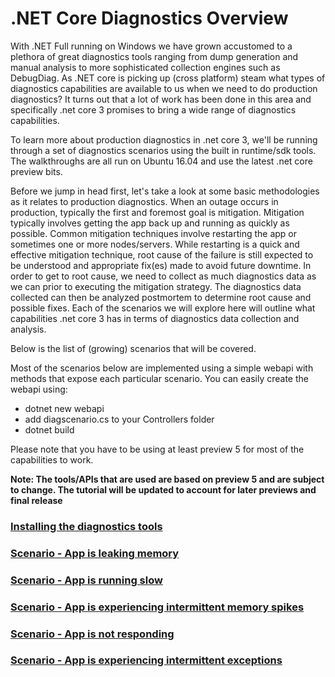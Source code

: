 # .NET Core Diagnostics Overview

With .NET Full running on Windows we have grown accustomed to a plethora of great diagnostics tools ranging from dump generation and manual analysis to more sophisticated collection engines such as DebugDiag. As .NET core is picking up (cross platform) steam  what types of diagnostics capabilities are available to us when we need to do production diagnostics? It turns out that a lot of work has been done in this area and specifically .net core 3 promises to bring a wide range of diagnostics capabilities.

To learn more about production diagnostics in .net core 3, we'll be running through a set of diagnostics scenarios using the built in runtime/sdk tools. The walkthroughs are all run on Ubuntu 16.04 and use the latest .net core preview bits.

Before we jump in head first, let's take a look at some basic methodologies as it relates to production diagnostics. When an outage occurs in production, typically the first and foremost goal is mitigation. Mitigation typically involves getting the app back up and running as quickly as possible. Common mitigation techniques involve restarting the app or sometimes one or more nodes/servers. While restarting is a quick and effective mitigation technique, root cause of the failure is still expected to be understood and appropriate fix(es) made to avoid future downtime. In order to get to root cause, we need to collect as much diagnostics data as we can prior to executing the mitigation strategy. The diagnostics data collected can then be analyzed postmortem to determine root cause and possible fixes. Each of the scenarios we will explore here will outline what capabilities .net core 3 has in terms of diagnostics data collection and analysis.

Below is the list of (growing) scenarios that will be covered.


Most of the scenarios below are implemented using a simple webapi with methods that expose each particular scenario. You can easily create the webapi using:

* dotnet new webapi
* add diagscenario.cs to your Controllers folder
* dotnet build

Please note that you have to be using at least preview 5 for most of the capabilities to work. 

**Note: The tools/APIs that are used are based on preview 5 and are subject to change. The tutorial will be updated to account for later previews and final release**


### [Installing the diagnostics tools](installing_the_diagnostics_tools.md)

### [Scenario - App is leaking memory](app_is_leaking_memory_eventual_crash.md)

### [Scenario - App is running slow](app_running_slow_highcpu.md)

### [Scenario - App is experiencing intermittent memory spikes](intermittent_memory_spike.md)

### [Scenario - App is not responding](hung_app.md)

### [Scenario - App is experiencing intermittent exceptions](intermittent_exceptions.md)
